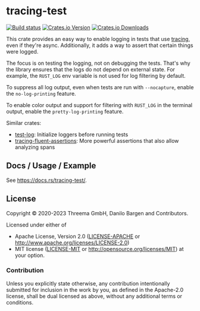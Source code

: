 # tracing-test

[![Build status][workflow-badge]][workflow]
[![Crates.io Version][crates-io-badge]][crates-io]
[![Crates.io Downloads][crates-io-download-badge]][crates-io-download]

This crate provides an easy way to enable logging in tests that use
[tracing](https://tracing.rs/), even if they're async. Additionally, it adds a
way to assert that certain things were logged.

The focus is on testing the logging, not on debugging the tests. That's why the
library ensures that the logs do not depend on external state. For example, the
`RUST_LOG` env variable is not used for log filtering by default.

To suppress all log output, even when tests are run with `--nocapture`, enable
the `no-log-printing` feature.

To enable color output and support for filtering with `RUST_LOG` in the terminal
output, enable the `pretty-log-printing` feature.

Similar crates:

- [test-log](https://crates.io/crates/test-log): Initialize loggers before
  running tests
- [tracing-fluent-assertions](https://crates.io/crates/tracing-fluent-assertions):
  More powerful assertions that also allow analyzing spans

## Docs / Usage / Example

See <https://docs.rs/tracing-test/>.

## License

Copyright © 2020-2023 Threema GmbH, Danilo Bargen and Contributors.

Licensed under either of

 * Apache License, Version 2.0 ([LICENSE-APACHE](LICENSE-APACHE) or
   http://www.apache.org/licenses/LICENSE-2.0)
 * MIT license ([LICENSE-MIT](LICENSE-MIT) or
   http://opensource.org/licenses/MIT) at your option.

### Contribution

Unless you explicitly state otherwise, any contribution intentionally submitted
for inclusion in the work by you, as defined in the Apache-2.0 license, shall
be dual licensed as above, without any additional terms or conditions.


<!-- Badges -->
[workflow]: https://github.com/dbrgn/tracing-test/actions?query=workflow%3ACI
[workflow-badge]: https://img.shields.io/github/actions/workflow/status/dbrgn/tracing-test/ci.yml?branch=main
[crates-io]: https://crates.io/crates/tracing-test
[crates-io-badge]: https://img.shields.io/crates/v/tracing-test.svg?maxAge=3600
[crates-io-download]: https://crates.io/crates/tracing-test
[crates-io-download-badge]: https://img.shields.io/crates/d/tracing-test.svg?maxAge=3600
